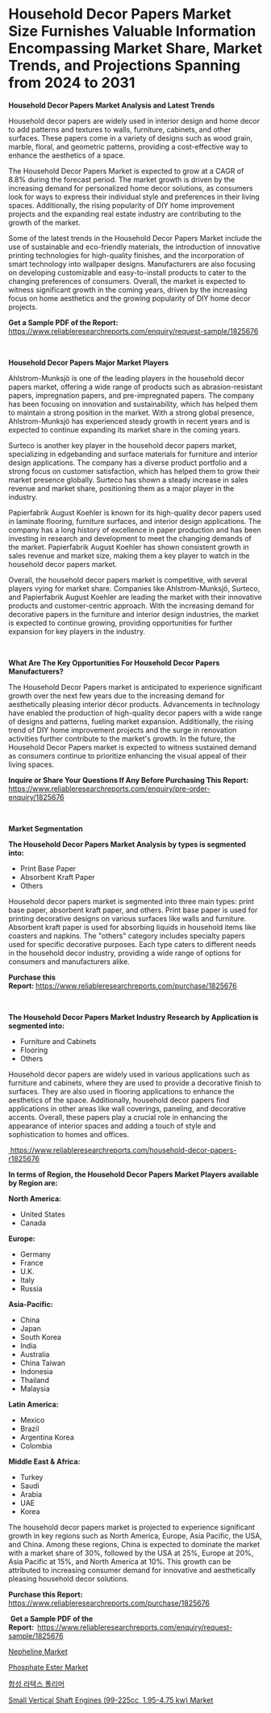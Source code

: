 <p><h1>Household Decor Papers Market Size Furnishes Valuable Information Encompassing Market Share, Market Trends, and Projections Spanning from 2024 to 2031</h1></p><p><strong>Household Decor Papers Market Analysis and Latest Trends</strong></p>
<p><p>Household decor papers are widely used in interior design and home decor to add patterns and textures to walls, furniture, cabinets, and other surfaces. These papers come in a variety of designs such as wood grain, marble, floral, and geometric patterns, providing a cost-effective way to enhance the aesthetics of a space.</p><p>The Household Decor Papers Market is expected to grow at a CAGR of 8.8% during the forecast period. The market growth is driven by the increasing demand for personalized home decor solutions, as consumers look for ways to express their individual style and preferences in their living spaces. Additionally, the rising popularity of DIY home improvement projects and the expanding real estate industry are contributing to the growth of the market.</p><p>Some of the latest trends in the Household Decor Papers Market include the use of sustainable and eco-friendly materials, the introduction of innovative printing technologies for high-quality finishes, and the incorporation of smart technology into wallpaper designs. Manufacturers are also focusing on developing customizable and easy-to-install products to cater to the changing preferences of consumers. Overall, the market is expected to witness significant growth in the coming years, driven by the increasing focus on home aesthetics and the growing popularity of DIY home decor projects.</p></p>
<p><strong>Get a Sample PDF of the Report:&nbsp;</strong> <a href="https://www.reliableresearchreports.com/enquiry/request-sample/1825676">https://www.reliableresearchreports.com/enquiry/request-sample/1825676</a></p>
<p>&nbsp;</p>
<p><strong>Household Decor Papers Major Market Players</strong></p>
<p><p>Ahlstrom-Munksjö is one of the leading players in the household decor papers market, offering a wide range of products such as abrasion-resistant papers, impregnation papers, and pre-impregnated papers. The company has been focusing on innovation and sustainability, which has helped them to maintain a strong position in the market. With a strong global presence, Ahlstrom-Munksjö has experienced steady growth in recent years and is expected to continue expanding its market share in the coming years.</p><p>Surteco is another key player in the household decor papers market, specializing in edgebanding and surface materials for furniture and interior design applications. The company has a diverse product portfolio and a strong focus on customer satisfaction, which has helped them to grow their market presence globally. Surteco has shown a steady increase in sales revenue and market share, positioning them as a major player in the industry.</p><p>Papierfabrik August Koehler is known for its high-quality decor papers used in laminate flooring, furniture surfaces, and interior design applications. The company has a long history of excellence in paper production and has been investing in research and development to meet the changing demands of the market. Papierfabrik August Koehler has shown consistent growth in sales revenue and market size, making them a key player to watch in the household decor papers market.</p><p>Overall, the household decor papers market is competitive, with several players vying for market share. Companies like Ahlstrom-Munksjö, Surteco, and Papierfabrik August Koehler are leading the market with their innovative products and customer-centric approach. With the increasing demand for decorative papers in the furniture and interior design industries, the market is expected to continue growing, providing opportunities for further expansion for key players in the industry.</p></p>
<p>&nbsp;</p>
<p><strong>What Are The Key Opportunities For Household Decor Papers Manufacturers?</strong></p>
<p><p>The Household Decor Papers market is anticipated to experience significant growth over the next few years due to the increasing demand for aesthetically pleasing interior décor products. Advancements in technology have enabled the production of high-quality decor papers with a wide range of designs and patterns, fueling market expansion. Additionally, the rising trend of DIY home improvement projects and the surge in renovation activities further contribute to the market's growth. In the future, the Household Decor Papers market is expected to witness sustained demand as consumers continue to prioritize enhancing the visual appeal of their living spaces.</p></p>
<p><strong>Inquire or Share Your Questions If Any Before Purchasing This Report:</strong> <a href="https://www.reliableresearchreports.com/enquiry/pre-order-enquiry/1825676">https://www.reliableresearchreports.com/enquiry/pre-order-enquiry/1825676</a></p>
<p>&nbsp;</p>
<p><strong>Market Segmentation</strong></p>
<p><strong>The Household Decor Papers Market Analysis by types is segmented into:</strong></p>
<p><ul><li>Print Base Paper</li><li>Absorbent Kraft Paper</li><li>Others</li></ul></p>
<p><p>Household decor papers market is segmented into three main types: print base paper, absorbent kraft paper, and others. Print base paper is used for printing decorative designs on various surfaces like walls and furniture. Absorbent kraft paper is used for absorbing liquids in household items like coasters and napkins. The "others" category includes specialty papers used for specific decorative purposes. Each type caters to different needs in the household decor industry, providing a wide range of options for consumers and manufacturers alike.</p></p>
<p><strong>Purchase this Report:&nbsp;</strong><a href="https://www.reliableresearchreports.com/purchase/1825676">https://www.reliableresearchreports.com/purchase/1825676</a></p>
<p>&nbsp;</p>
<p><strong>The Household Decor Papers Market Industry Research by Application is segmented into:</strong></p>
<p><ul><li>Furniture and Cabinets</li><li>Flooring</li><li>Others</li></ul></p>
<p><p>Household decor papers are widely used in various applications such as furniture and cabinets, where they are used to provide a decorative finish to surfaces. They are also used in flooring applications to enhance the aesthetics of the space. Additionally, household decor papers find applications in other areas like wall coverings, paneling, and decorative accents. Overall, these papers play a crucial role in enhancing the appearance of interior spaces and adding a touch of style and sophistication to homes and offices.</p></p>
<p><a href="https://www.reliableresearchreports.com/household-decor-papers-r1825676">&nbsp;https://www.reliableresearchreports.com/household-decor-papers-r1825676</a></p>
<p><strong>In terms of Region, the Household Decor Papers Market Players available by Region are:</strong></p>
<p>
    <p> <strong> North America: </strong>
        <ul>
            <li>United States</li>
            <li>Canada</li>
        </ul>
        </p> 
    <p> <strong> Europe: </strong>
        <ul>
            <li>Germany</li>
            <li>France</li>
            <li>U.K.</li>
            <li>Italy</li>
            <li>Russia</li>
        </ul>
        </p> 
    <p> <strong> Asia-Pacific: </strong>
        <ul>
            <li>China</li>
            <li>Japan</li>
            <li>South Korea</li>
            <li>India</li>
            <li>Australia</li>
            <li>China Taiwan</li>
            <li>Indonesia</li>
            <li>Thailand</li>
            <li>Malaysia</li>
        </ul>
        </p> 
    <p> <strong> Latin America: </strong>
        <ul>
            <li>Mexico</li>
            <li>Brazil</li>
            <li>Argentina Korea</li>
            <li>Colombia</li>
        </ul>
        </p> 
    <p> <strong> Middle East & Africa: </strong>
        <ul>
            <li>Turkey</li>
            <li>Saudi</li>
            <li>Arabia</li>
            <li>UAE</li>
            <li>Korea</li>
        </ul>
    </p>
    </p>
<p><p>The household decor papers market is projected to experience significant growth in key regions such as North America, Europe, Asia Pacific, the USA, and China. Among these regions, China is expected to dominate the market with a market share of 30%, followed by the USA at 25%, Europe at 20%, Asia Pacific at 15%, and North America at 10%. This growth can be attributed to increasing consumer demand for innovative and aesthetically pleasing household decor solutions.</p></p>
<p><strong>Purchase this Report: </strong><a href="https://www.reliableresearchreports.com/purchase/1825676">https://www.reliableresearchreports.com/purchase/1825676</a></p>
<p>&nbsp;<strong>Get a Sample PDF of the Report:&nbsp;&nbsp;</strong><a href="https://www.reliableresearchreports.com/enquiry/request-sample/1825676">https://www.reliableresearchreports.com/enquiry/request-sample/1825676</a></p>
<p><strong></strong></p>
<p><p><a href="https://medium.com/@hsjri2637/nepheline-market-investigation-industry-evolution-and-forecast-till-2031-cd69d33c93a3">Nepheline Market</a></p><p><a href="https://medium.com/@elisamohr1927/global-phosphate-ester-market-size-is-expected-to-experience-a-cagr-of-6-7-c871f9d877e4">Phosphate Ester Market</a></p><p><a href="https://github.com/akzkkws047661437/Market-Research-Report-List-3/blob/main/31974648491.md">합성 라텍스 폴리머</a></p><p><a href="https://github.com/donaldnnellyjhs/Market-Research-Report-List-1/blob/main/small-vertical-shaft-engines-99-225cc-195-475-kw-market.md">Small Vertical Shaft Engines (99-225cc, 1.95-4.75 kw) Market</a></p></p>